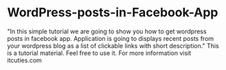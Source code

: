 WordPress-posts-in-Facebook-App
===============================

"In this simple tutorial we are going to show you how to get wordpress posts in facebook app. Application is going to displays recent posts from your wordpress blog as a list of clickable links with short description." This is a tutorial material. Feel free to use it. For more information visit itcuties.com
